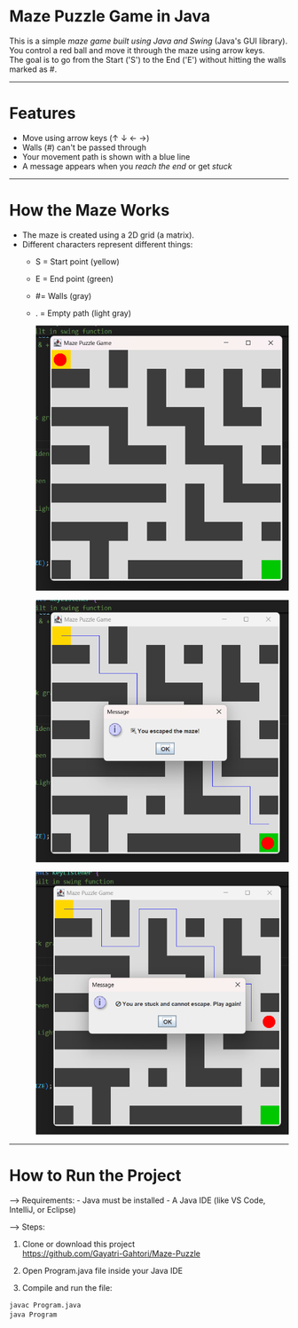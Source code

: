  # Maze Puzzle Game in Java

This is a simple *maze game built using Java and Swing* (Java's GUI library).  
You control a red ball and move it through the maze using arrow keys.  
The goal is to go from the Start ('S') to the End ('E') without hitting the walls marked as #.

-------------------------------------------------------------------------------------------------------------

#  Features

- Move using arrow keys (↑ ↓ ← →)
- Walls (#) can't be passed through
- Your movement path is shown with a blue line
- A message appears when you *reach the end* or get *stuck*

--------------------------------------------------------------------------------------------------------------

#  How the Maze Works

- The maze is created using a 2D grid (a matrix).
- Different characters represent different things:
  - S = Start point (yellow)
  - E = End point (green)
  - #= Walls (gray)
  - . = Empty path (light gray)
  

    ![Maze Step 1](Screenshot%202025-07-08%20225719.png)
    
    ![Maze Step 2](Screenshot%202025-07-08%20225756.png)
    
    ![Maze Step 3](Screenshot%202025-07-08%20225912.png)

-----------------------------------------------------------------------------------------------------------------

#  How to Run the Project

--> Requirements:
      - Java must be installed 
      - A Java IDE (like VS Code, IntelliJ, or Eclipse)

--> Steps:

1. Clone or download this project  
     https://github.com/Gayatri-Gahtori/Maze-Puzzle

2. Open Program.java file inside your Java IDE

3. Compile and run the file:

```bash
javac Program.java
java Program






